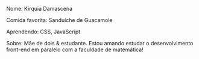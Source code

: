 Nome: Kirquia Damascena

Comida favorita: Sanduíche de Guacamole

Aprendendo: CSS, JavaScript

Sobre: Mãe de dois & estudante. Estou amando estudar o desenvolvimento front-end em paralelo com a faculdade de matemática!